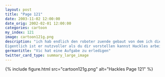 ```yaml
---
layout: post
title: "Page 121"
date: 2003-11-02 12:00:00
date_orig: 2002-02-01 12:00:00
categories: cartoon
my_index: 121
image: cartoon121g.png
description: "ich hab endlich den roboter zuende gebaut von dem ich die erzählt habe. Er heißt Vic Wofür soll der Roboter gut sein
Eigentlich ist er nutzvoller als du dir vorstellen kannst Hackles arbeitet schon wieder in der Pause? Guter Arbeiter Beinahe hätte ich dich gehabt, wumpus Hackles Preston Boss Dog"
germantitle: "Vic hat eine Aufgabe zu erledigen"
twitter_card_type: summary_large_image
---
```


{% include figure.html src="cartoon121g.png" alt="Hackles Page 121"  %}
